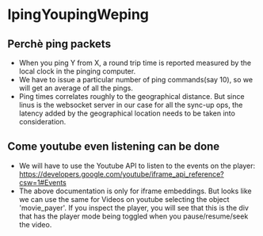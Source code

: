 # IpingYoupingWeping


## Perchè ping packets


* When you ping Y from X, a round trip time is reported measured by the
  local clock in the pinging computer.
* We have to issue a particular number of ping commands(say 10), so we
  will get an average of all the pings.
* Ping times correlates roughly to the geographical distance. But since
  linus is the websocket server in our case for all the sync-up ops, the
latency added by the geographical location needs to be taken into
consideration.


## Come youtube even listening can be done

* We will have to use the Youtube API to listen to the events on the
  player: https://developers.google.com/youtube/iframe_api_reference?csw=1#Events
* The above documentation is only for iframe embeddings. But looks like
  we can use the same for Videos on youtube selecting the object
'movie_payer'. If you inspect the player, you will see that this is the
div that has the player mode being toggled when you pause/resume/seek the
video.

